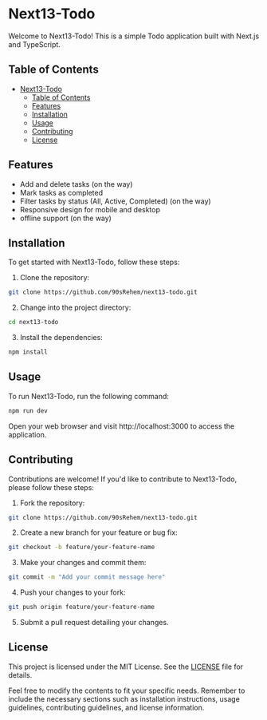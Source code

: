 # Next13-Todo

Welcome to Next13-Todo! This is a simple Todo application built with Next.js and TypeScript.

## Table of Contents
- [Next13-Todo](#next13-todo)
  - [Table of Contents](#table-of-contents)
  - [Features](#features)
  - [Installation](#installation)
  - [Usage](#usage)
  - [Contributing](#contributing)
  - [License](#license)

## Features

- Add and delete tasks (on the way) 
- Mark tasks as completed
- Filter tasks by status (All, Active, Completed) (on the way)
- Responsive design for mobile and desktop
- offline support (on the way)

## Installation

To get started with Next13-Todo, follow these steps:

1. Clone the repository:

```bash
git clone https://github.com/90sRehem/next13-todo.git
```

2. Change into the project directory:

```bash
cd next13-todo
```

3. Install the dependencies:

```bash
npm install
```

## Usage

To run Next13-Todo, run the following command:

```bash
npm run dev
```

Open your web browser and visit http://localhost:3000 to access the application. 

## Contributing

Contributions are welcome! If you'd like to contribute to Next13-Todo, please follow these steps:

1. Fork the repository:

```bash
git clone https://github.com/90sRehem/next13-todo.git
```

2. Create a new branch for your feature or bug fix:

```bash
git checkout -b feature/your-feature-name
```

3. Make your changes and commit them:

```bash
git commit -m "Add your commit message here"
```

4. Push your changes to your fork:

```bash
git push origin feature/your-feature-name
```

5. Submit a pull request detailing your changes.

## License

This project is licensed under the MIT License. See the [LICENSE](LICENSE) file for details.

Feel free to modify the contents to fit your specific needs. Remember to include the necessary sections such as installation instructions, usage guidelines, contributing guidelines, and license information.
